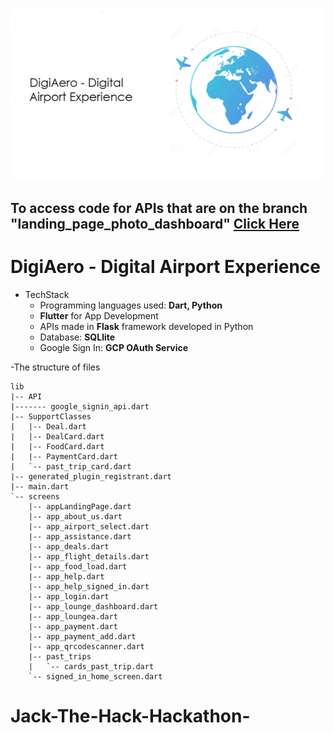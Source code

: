 

![img](banner.png)

## To access code for APIs that are on the branch "landing_page_photo_dashboard" [Click Here](https://github.com/bhatiagagan24/Jack-The-Hack-Hackathon-/tree/landing_page_photo_dashboard/landing_page_dashboard/back_end)

# DigiAero - Digital Airport Experience
- TechStack
    - Programming languages used: **Dart, Python**
    - **Flutter** for App Development
    - APIs made in **Flask** framework developed in Python
    - Database: **SQLlite** 
    - Google Sign In: **GCP OAuth Service**

-The structure of files
```
lib
|-- API
|------- google_signin_api.dart
|-- SupportClasses
|   |-- Deal.dart
|   |-- DealCard.dart
|   |-- FoodCard.dart
|   |-- PaymentCard.dart
|   `-- past_trip_card.dart
|-- generated_plugin_registrant.dart
|-- main.dart
`-- screens
    |-- appLandingPage.dart
    |-- app_about_us.dart
    |-- app_airport_select.dart
    |-- app_assistance.dart
    |-- app_deals.dart
    |-- app_flight_details.dart
    |-- app_food_load.dart
    |-- app_help.dart
    |-- app_help_signed_in.dart
    |-- app_login.dart
    |-- app_lounge_dashboard.dart
    |-- app_loungea.dart
    |-- app_payment.dart
    |-- app_payment_add.dart
    |-- app_qrcodescanner.dart
    |-- past_trips
    |   `-- cards_past_trip.dart
    `-- signed_in_home_screen.dart
```




# Jack-The-Hack-Hackathon-
